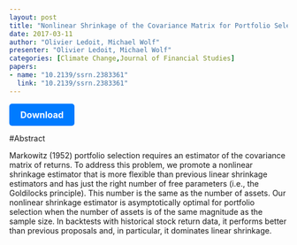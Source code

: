 ```yaml
---
layout: post
title: "Nonlinear Shrinkage of the Covariance Matrix for Portfolio Selection: Markowitz Meets Goldilocks"
date: 2017-03-11
author: "Olivier Ledoit, Michael Wolf"
presenter: "Olivier Ledoit, Michael Wolf"
categories: [Climate Change,Journal of Financial Studies]
papers:
- name: "10.2139/ssrn.2383361"
  link: "10.2139/ssrn.2383361"
---
```


<p>
  <a href='https://sci.bban.top/pdf/10.2139/ssrn.2383361.pdf' class='button'>
    Download
  </a>
</p>

<style>
  .button {
    display: inline-block;
    padding: 10px 20px;
    background-color: #007bff;
    color: #fff;
    text-decoration: none;
    border-radius: 5px;
    font-size: 16px;
    font-weight: bold;
  }
</style>

#Abstract
<p>Markowitz (1952) portfolio selection requires an estimator of the covariance matrix of returns. To address this problem, we promote a nonlinear shrinkage estimator that is more flexible than previous linear shrinkage estimators and has just the right number of free parameters (i.e., the Goldilocks principle). This number is the same as the number of assets. Our nonlinear shrinkage estimator is asymptotically optimal for portfolio selection when the number of assets is of the same magnitude as the sample size. In backtests with historical stock return data, it performs better than previous proposals and, in particular, it dominates linear shrinkage.</p>
